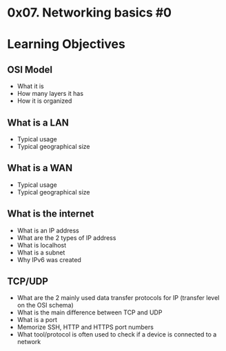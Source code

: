 # 0x07. Networking basics #0
<h1>Learning Objectives</h1>


<h2>OSI Model</h2>
<ul>
  <li>What it is</li>
  <li>How many layers it has</li>
  <li>How it is organized</li>
</ul>

<h2>What is a LAN</h2>
<ul>
  <li>Typical usage</li>
  <li>Typical geographical size</li>
</ul>

<h2>What is a WAN</h2>
<ul>
  <li>Typical usage</li>
  <li>Typical geographical size</li>
</ul>

<h2>What is the internet</h2>
<ul>
  <li>What is an IP address</li>
  <li>What are the 2 types of IP address</li>
  <li>What is localhost</li>
  <li>What is a subnet</li>
  <li>Why IPv6 was created</li>
</ul>

<h2>TCP/UDP</h2>
<ul>
  <li>What are the 2 mainly used data transfer protocols for IP (transfer level on the OSI schema)</li>
  <li>What is the main difference between TCP and UDP</li>
  <li>What is a port</li>
  <li>Memorize SSH, HTTP and HTTPS port numbers</li>
  <li>What tool/protocol is often used to check if a device is connected to a network</li>
</ul>
